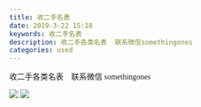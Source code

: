 ```yaml
---
title: 收二手名表
date: 2019-3-22 15:18
keywords: 收二手名表
description: 收二手各类名表  联系微信somethingones
categories: used
---
```

<td class="t_f" id="postmessage_3282855">

<font face="黑体">收二手各类名表    联系微信 somethingones</font>

<img aid="1120099" data-cf-modified-b79e97a8e99a231d8fa7d0a3-="" file="data/attachment/forum/201903/22/151538d444i9isizrilj16.jpg.thumb.jpg" id="aimg_1120099" inpost="1" onclick="" onmouseover="" src="http://www.flw.ph/data/attachment/forum/201903/22/151538d444i9isizrilj16.jpg" style="cursor:pointer" zoomfile="data/attachment/forum/201903/22/151538d444i9isizrilj16.jpg"/>



<img aid="1120101" data-cf-modified-b79e97a8e99a231d8fa7d0a3-="" file="data/attachment/forum/201903/22/151551i5p62p6s3xs3yxti.jpg.thumb.jpg" id="aimg_1120101" inpost="1" onclick="" onmouseover="" src="http://www.flw.ph/data/attachment/forum/201903/22/151551i5p62p6s3xs3yxti.jpg" style="cursor:pointer" zoomfile="data/attachment/forum/201903/22/151551i5p62p6s3xs3yxti.jpg"/>


<br/>
<br/>
</td>
